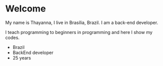 # Welcome 

My name is Thayanna, I live in Brasília, Brazil.
I am a back-end developer.

I teach programming to beginners in programming and here I show my codes. 

 

 - Brazil 
 - BackEnd developer
 - 25 years

<!--
**ThayK/ThayK** is a ✨ _special_ ✨ repository because its `README.md` (this file) appears on your GitHub profile.

Here are some ideas to get you started:

- 🔭 I’m currently working on ...
- 🌱 I’m currently learning ...
- 👯 I’m looking to collaborate on ...
- 🤔 I’m looking for help with ...
- 💬 Ask me about ...
- 📫 How to reach me: ...
- 😄 Pronouns: ...
- ⚡ Fun fact: ...
-->
